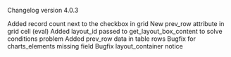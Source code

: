Changelog version 4.0.3
 
Added record count next to the checkbox in grid
New prev_row attribute in grid cell (eval)
Added layout_id passed to get_layout_box_content to solve conditions problem
Added prev_row data in table rows
Bugfix for charts_elements missing field
Bugfix layout_container notice
